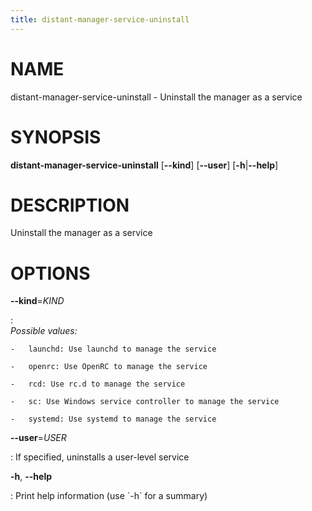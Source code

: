 ```yaml
---
title: distant-manager-service-uninstall
---
```


# NAME

distant-manager-service-uninstall - Uninstall the manager as a service

# SYNOPSIS

**distant-manager-service-uninstall** \[**\--kind**\] \[**\--user**\]
\[**-h**\|**\--help**\]

# DESCRIPTION

Uninstall the manager as a service

# OPTIONS

**\--kind**=*KIND*

:   \
    *Possible values:*

    -   launchd: Use launchd to manage the service

    -   openrc: Use OpenRC to manage the service

    -   rcd: Use rc.d to manage the service

    -   sc: Use Windows service controller to manage the service

    -   systemd: Use systemd to manage the service

**\--user**=*USER*

:   If specified, uninstalls a user-level service

**-h**, **\--help**

:   Print help information (use \`-h\` for a summary)
